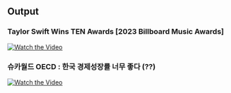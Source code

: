 ## Output 
### Taylor Swift Wins TEN Awards [2023 Billboard Music Awards] 
[![Watch the Video](https://img.youtube.com/vi/0WBjwfSqBX0/0.jpg)](video_output/taylor_billboard_face_recognition.mp4)

### 슈카월드 OECD : 한국 경제성장률 너무 좋다 (??) 
[![Watch the Video](https://img.youtube.com/vi/YQfDQqPaY7k/0.jpg)](video_output/shuka_oecd_face_recognition.mp4)
